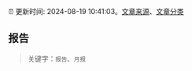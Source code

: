 :alarm_clock: 更新时间: 2024-08-19 10:41:03。[文章来源](/README.md)、[文章分类](/TAGS.md)

## 报告


> 关键字：`报告`、`月报`



